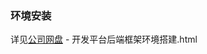 ### 环境安装

详见[公司网盘](http://hq-spsdocument/Documents/Forms/AllItems.aspx?RootFolder=%2FDocuments%2F4-软件开发部%2F培训%2F开发平台后端框架参考指南) - 开发平台后端框架环境搭建.html
